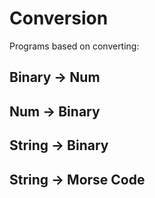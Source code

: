 # Conversion
Programs based on converting:

## Binary -> Num 
## Num -> Binary 
## String -> Binary 
## String -> Morse Code 
